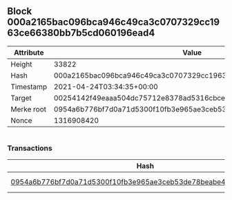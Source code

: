 ## Block 000a2165bac096bca946c49ca3c0707329cc1963ce66380bb7b5cd060196ead4

Attribute | Value
--- | ---
Height | 33822
Hash | 000a2165bac096bca946c49ca3c0707329cc1963ce66380bb7b5cd060196ead4
Timestamp | 2021-04-24T03:34:35+00:00
Target | 00254142f49eaaa504dc75712e8378ad5316cbcead634704b3734b6271167cc4
Merke root | 0954a6b776bf7d0a71d5300f10fb3e965ae3ceb53de78beabe457adcf923e113
Nonce | 1316908420

```

```

### Transactions

Hash | Amount
--- | ---
[0954a6b776bf7d0a71d5300f10fb3e965ae3ceb53de78beabe457adcf923e113](0954a6b776bf7d0a71d5300f10fb3e965ae3ceb53de78beabe457adcf923e113.md) | 10.00000000 SKEPTI 
